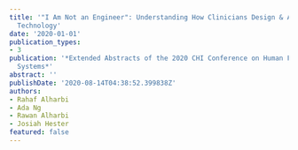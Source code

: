 ```yaml
---
title: '"I Am Not an Engineer": Understanding How Clinicians Design & Alter Assistive
  Technology'
date: '2020-01-01'
publication_types:
- 3
publication: '*Extended Abstracts of the 2020 CHI Conference on Human Factors in Computing
  Systems*'
abstract: ''
publishDate: '2020-08-14T04:38:52.399838Z'
authors:
- Rahaf Alharbi
- Ada Ng
- Rawan Alharbi
- Josiah Hester
featured: false
---
```


